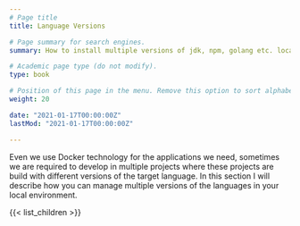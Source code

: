 ```yaml
---
# Page title
title: Language Versions

# Page summary for search engines.
summary: How to install multiple versions of jdk, npm, golang etc. locally?

# Academic page type (do not modify).
type: book

# Position of this page in the menu. Remove this option to sort alphabetically.
weight: 20

date: "2021-01-17T00:00:00Z"
lastMod: "2021-01-17T00:00:00Z"

---
```


Even we use Docker technology for the applications we need, sometimes we are required to develop in multiple projects where
these projects are build with different versions of the target language. In this section I will describe how you can 
manage multiple versions of the languages in your local environment.

{{< list_children >}}